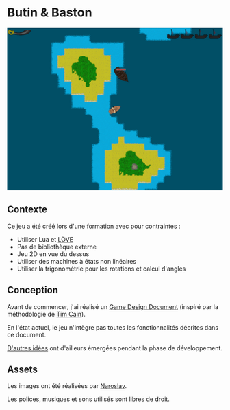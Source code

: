 # Butin & Baston

![Aperçu du jeu](preview.jpg)

## Contexte

Ce jeu a été créé lors d'une formation avec pour contraintes :

- Utiliser Lua et [LÖVE](https://www.love2d.org/)
- Pas de bibliothèque externe
- Jeu 2D en vue du dessus
- Utiliser des machines à états non linéaires
- Utiliser la trigonométrie pour les rotations et calcul d'angles

## Conception

Avant de commencer, j'ai réalisé un [Game Design Document](docs/gdd.md) (inspiré par la méthodologie de [Tim Cain](https://www.youtube.com/@CainOnGames)).

En l'état actuel, le jeu n'intègre pas toutes les fonctionnalités décrites dans ce document.

[D'autres idées](docs/backlog.md) ont d'ailleurs émergées pendant la phase de développement.

## Assets

Les images ont été réalisées par [Naroslav](https://github.com/FSic).

Les polices, musiques et sons utilisés sont libres de droit.
